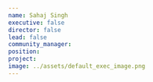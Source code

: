 ```yaml
---
name: Sahaj Singh
executive: false
director: false
lead: false
community_manager:   
position:  
project:  
image: ../assets/default_exec_image.png
---
```

